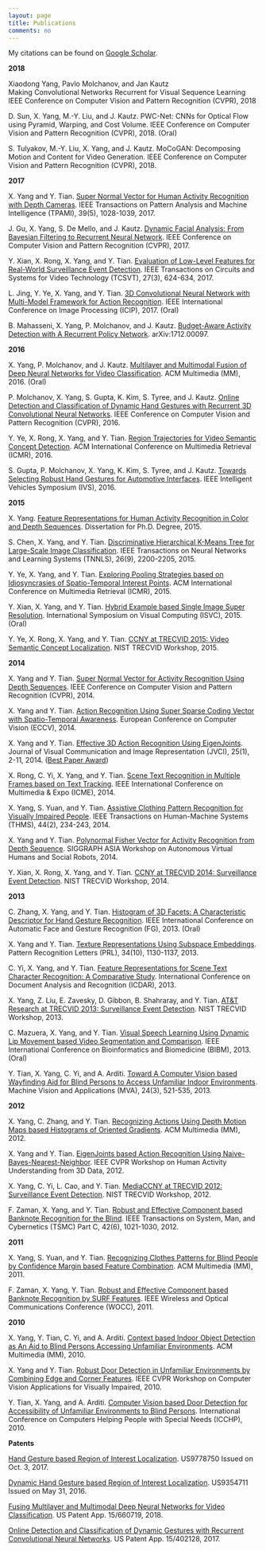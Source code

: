 ```yaml
---
layout: page
title: Publications
comments: no
---
```


My citations can be found on [Google Scholar](http://scholar.google.com/citations?user=yWsMg_gAAAAJ&hl=en).
<br>

**2018**

Xiaodong Yang, Pavlo Molchanov, and Jan Kautz  
Making Convolutional Networks Recurrent for Visual Sequence Learning  
IEEE Conference on Computer Vision and Pattern Recognition (CVPR), 2018  

D. Sun, X. Yang, M.-Y. Liu, and J. Kautz. PWC-Net: CNNs for Optical Flow using Pyramid, Warping, and Cost Volume. IEEE Conference on Computer Vision and Pattern Recognition (CVPR), 2018. (Oral)

S. Tulyakov, M.-Y. Liu, X. Yang, and J. Kautz. MoCoGAN: Decomposing Motion and Content for Video Generation. IEEE Conference on Computer Vision and Pattern Recognition (CVPR), 2018.

**2017**

X. Yang and Y. Tian. [Super Normal Vector for Human Activity Recognition with Depth Cameras](/publications/papers/tpami17.pdf). IEEE Transactions on Pattern Analysis and Machine Intelligence (TPAMI), 39(5), 1028-1039, 2017.

J. Gu, X. Yang, S. De Mello, and J. Kautz. [Dynamic Facial Analysis: From Bayesian Filtering to Recurrent Neural Network](/publications/papers/cvpr17.pdf). IEEE Conference on Computer Vision and Pattern Recognition (CVPR), 2017.

Y. Xian, X. Rong, X. Yang, and Y. Tian. [Evaluation of Low-Level Features for Real-World Surveillance Event Detection](/publications/papers/tcsvt17.pdf). IEEE Transactions on Circuits and Systems for Video Technology (TCSVT), 27(3), 624-634, 2017.

L. Jing, Y. Ye, X. Yang, and Y. Tian. [3D Convolutional Neural Network with Multi-Model Framework for Action Recognition](/publications/papers/icip17.pdf). IEEE International Conference on Image Processing (ICIP), 2017. (Oral)

B. Mahasseni, X. Yang, P. Molchanov, and J. Kautz. [Budget-Aware Activity Detection with A Recurrent Policy Network](https://arxiv.org/abs/1712.00097). arXiv:1712.00097.

**2016**

X. Yang, P. Molchanov, and J. Kautz. [Multilayer and Multimodal Fusion of Deep Neural Networks for Video Classification](/publications/papers/mm16.pdf). ACM Multimedia (MM), 2016. (Oral)

P. Molchanov, X. Yang, S. Gupta, K. Kim, S. Tyree, and J. Kautz. [Online Detection and Classification of Dynamic Hand Gestures with Recurrent 3D Convolutional Neural Networks](/publications/papers/cvpr16.pdf). IEEE Conference on Computer Vision and Pattern Recognition (CVPR), 2016.

Y. Ye, X. Rong, X. Yang, and Y. Tian. [Region Trajectories for Video Semantic Concept Detection](/publications/papers/icmr16.pdf). ACM International Conference on Multimedia Retrieval (ICMR), 2016.

S. Gupta, P. Molchanov, X. Yang, K. Kim, S. Tyree, and J. Kautz. [Towards Selecting Robust Hand Gestures for Automotive Interfaces](/publications/papers/ivs16.pdf). IEEE Intelligent Vehicles Symposium (IVS), 2016.

**2015**

X. Yang. [Feature Representations for Human Activity Recognition in Color and Depth Sequences](/publications/papers/dissertation15.pdf). Dissertation for Ph.D. Degree, 2015.

S. Chen, X. Yang, and Y. Tian. [Discriminative Hierarchical K-Means Tree for Large-Scale Image Classification](/publications/papers/tnnls15.pdf). IEEE Transactions on Neural Networks and Learning Systems (TNNLS), 26(9), 2200-2205, 2015.

Y. Ye, X. Yang, and Y. Tian. [Exploring Pooling Strategies based on Idiosyncrasies of Spatio-Temporal Interest Points](/publications/papers/icmr15.pdf). ACM International Conference on Multimedia Retrieval (ICMR), 2015.

Y. Xian, X. Yang, and Y. Tian. [Hybrid Example based Single Image Super Resolution](/publications/papers/isvc15.pdf). International Symposium on Visual Computing (ISVC), 2015. (Oral)

Y. Ye, X. Rong, X. Yang, and Y. Tian. [CCNY at TRECVID 2015: Video Semantic Concept Localization](/publications/papers/trecvid15.pdf). NIST TRECVID Workshop, 2015.

**2014**

X. Yang and Y. Tian. [Super Normal Vector for Activity Recognition Using Depth Sequences](/publications/papers/cvpr14.pdf). IEEE Conference on Computer Vision and Pattern Recognition (CVPR), 2014.

X. Yang and Y. Tian. [Action Recognition Using Super Sparse Coding Vector with Spatio-Temporal Awareness](/publications/papers/eccv14.pdf). European Conference on Computer Vision (ECCV), 2014.

X. Yang and Y. Tian. [Effective 3D Action Recognition Using EigenJoints](/publications/papers/jvci14.pdf). Journal of Visual Communication and Image Representation (JVCI), 25(1), 2-11, 2014. ([Best Paper Award](/publications/papers/jvci-best-paper-award.pdf))

X. Rong, C. Yi, X. Yang, and Y. Tian. [Scene Text Recognition in Multiple Frames based on Text Tracking](/publications/papers/icme14.pdf). IEEE International Conference on Multimedia & Expo (ICME), 2014.

X. Yang, S. Yuan, and Y. Tian. [Assistive Clothing Pattern Recognition for Visually Impaired People](/publications/papers/thms14.pdf). IEEE Transactions on Human-Machine Systems (THMS), 44(2), 234-243, 2014.

X. Yang and Y. Tian. [Polynormal Fisher Vector for Activity Recognition from Depth Sequence](/publications/papers/siggraphw14.pdf). SIGGRAPH ASIA Workshop on Autonomous Virtual Humans and Social Robots, 2014.

Y. Xian, X. Rong, X. Yang, and Y. Tian. [CCNY at TRECVID 2014: Surveillance Event Detection](/publications/papers/trecvid14.pdf). NIST TRECVID Workshop, 2014.

**2013**

C. Zhang, X. Yang, and Y. Tian. [Histogram of 3D Facets: A Characteristic Descriptor for Hand Gesture Recognition](/publications/papers/fg13.pdf). IEEE International Conference on Automatic Face and Gesture Recognition (FG), 2013. (Oral)

X. Yang and Y. Tian. [Texture Representations Using Subspace Embeddings](/publications/papers/prl13.pdf). Pattern Recognition Letters (PRL), 34(10), 1130-1137, 2013.

C. Yi, X. Yang, and Y. Tian. [Feature Representations for Scene Text Character Recognition: A Comparative Study](/publications/papers/icdar13.pdf). International Conference on Document Analysis and Recognition (ICDAR), 2013.

X. Yang, Z. Liu, E. Zavesky, D. Gibbon, B. Shahraray, and Y. Tian. [AT&T Research at TRECVID 2013: Surveillance Event Detection](/publications/papers/trecvid13.pdf). NIST TRECVID Workshop, 2013.

C. Mazuera, X. Yang, and Y. Tian. [Visual Speech Learning Using Dynamic Lip Movement based Video Segmentation and Comparison](/publications/papers/bibm13.pdf). IEEE International Conference on Bioinformatics and Biomedicine (BIBM), 2013. (Oral)

Y. Tian, X. Yang, C. Yi, and A. Arditi. [Toward A Computer Vision based Wayfinding Aid for Blind Persons to Access Unfamiliar Indoor Environments](/publications/papers/mva13.pdf). Machine Vision and Applications (MVA), 24(3), 521-535, 2013.

**2012**

X. Yang, C. Zhang, and Y. Tian. [Recognizing Actions Using Depth Motion Maps based Histograms of Oriented Gradients](/publications/papers/mm12.pdf). ACM Multimedia (MM), 2012.

X. Yang and Y. Tian. [EigenJoints based Action Recognition Using Naive-Bayes-Nearest-Neighbor](/publications/papers/cvprw12.pdf). IEEE CVPR Workshop on Human Activity Understanding from 3D Data, 2012.

X. Yang, C. Yi, L. Cao, and Y. Tian. [MediaCCNY at TRECVID 2012: Surveillance Event Detection](/publications/papers/trecvid12.pdf). NIST TRECVID Workshop, 2012.

F. Zaman, X. Yang, and Y. Tian. [Robust and Effective Component based Banknote Recognition for the Blind](/publications/papers/tsmc12.pdf). IEEE Transactions on System, Man, and Cybernetics (TSMC) Part C, 42(6), 1021-1030, 2012.

**2011**

X. Yang, S. Yuan, and Y. Tian. [Recognizing Clothes Patterns for Blind People by Confidence Margin based Feature Combination](/publications/papers/mm11.pdf). ACM Multimedia (MM), 2011.

F. Zaman, X. Yang, Y. Tian. [Robust and Effective Component based Banknote Recognition by SURF Features](/publications/papers/wocc11.pdf). IEEE Wireless and Optical Communications Conference (WOCC), 2011.

**2010**

X. Yang, Y. Tian, C. Yi, and A. Arditi. [Context based Indoor Object Detection as An Aid to Blind Persons Accessing Unfamiliar Environments](/publications/papers/mm10.pdf). ACM Multimedia (MM), 2010.

X. Yang and Y. Tian. [Robust Door Detection in Unfamiliar Environments by Combining Edge and Corner Features](/publications/papers/cvprw10.pdf). IEEE CVPR Workshop on Computer Vision Applications for Visually Impaired, 2010.

Y. Tian, X. Yang, and A. Arditi. [Computer Vision based Door Detection for Accessibility of Unfamiliar Environments to Blind Persons](/publications/papers/icchp10.pdf). International Conference on Computers Helping People with Special Needs (ICCHP), 2010.

**Patents**

[Hand Gesture based Region of Interest Localization](/publications/papers/9778750.pdf). US9778750 Issued on Oct. 3, 2017.

[Dynamic Hand Gesture based Region of Interest Localization](/publications/papers/9354711.pdf). US9354711 Issued on May 31, 2016.

[Fusing Multilayer and Multimodal Deep Neural Networks for Video Classification](/publications/papers/15-660719.pdf). US Patent App. 15/660719, 2018.

[Online Detection and Classification of Dynamic Gestures with Recurrent Convolutional Neural Networks](/publications/papers/15-402128.pdf). US Patent App. 15/402128, 2017.
